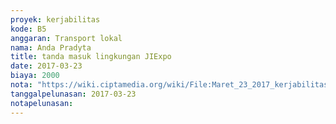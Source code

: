```yaml
---
proyek: kerjabilitas
kode: B5
anggaran: Transport lokal
nama: Anda Pradyta
title: tanda masuk lingkungan JIExpo
date: 2017-03-23
biaya: 2000
nota: "https://wiki.ciptamedia.org/wiki/File:Maret_23_2017_kerjabilitas_B5_parkir_anda782.jpg"
tanggalpelunasan: 2017-03-23
notapelunasan:
---
```


